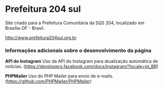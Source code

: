 # Prefeitura 204 sul

Site criado para a Prefeitura Comunitária da SQS 204, localizado em Brasília-DF - Brasil. 

http://www.prefeitura204sul.org.br


### Informações adicionais sobre o desenvolvimento da página

**API do Instagram**
Uso da API do Instagram para atualização automática de notícias.
(https://developers.facebook.com/docs/instagram/?locale=pt_BR)

**PHPMailer**
Uso do PHP Mailer para envio de e-mails.
(https://github.com/PHPMailer/PHPMailer)